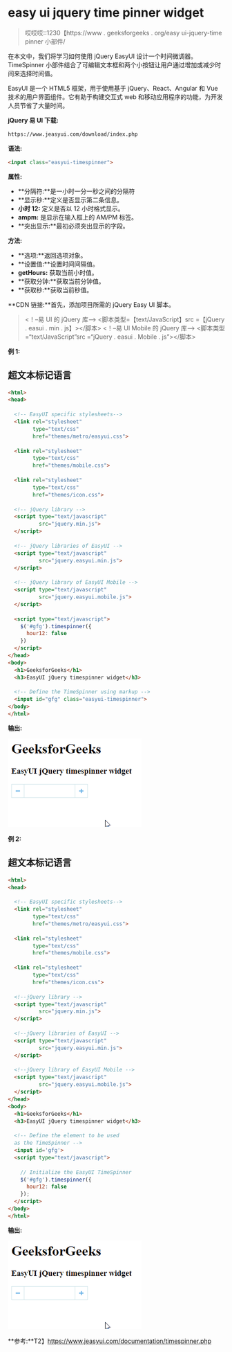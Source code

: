 # easy ui jquery time pinner widget

> 哎哎哎::1230【https://www . geeksforgeeks . org/easy ui-jquery-time pinner 小部件/

在本文中，我们将学习如何使用 jQuery EasyUI 设计一个时间微调器。TimeSpinner 小部件结合了可编辑文本框和两个小按钮让用户通过增加或减少时间来选择时间值。

EasyUI 是一个 HTML5 框架，用于使用基于 jQuery、React、Angular 和 Vue 技术的用户界面组件。它有助于构建交互式 web 和移动应用程序的功能，为开发人员节省了大量时间。

**jQuery 易 UI 下载:**

```html
https://www.jeasyui.com/download/index.php
```

**语法:**

```html
<input class="easyui-timespinner">
```

**属性:**

*   **分隔符:**是一小时一分一秒之间的分隔符
*   **显示秒:**定义是否显示第二条信息。
*   **小时 12:** 定义是否以 12 小时格式显示。
*   **ampm:** 是显示在输入框上的 AM/PM 标签。
*   **突出显示:**最初必须突出显示的字段。

**方法:**

*   **选项:**返回选项对象。
*   **设置值:**设置时间间隔值。
*   **getHours:** 获取当前小时值。
*   **获取分钟:**获取当前分钟值。
*   **获取秒:**获取当前秒值。

**CDN 链接:**首先，添加项目所需的 jQuery Easy UI 脚本。

> <！–易 UI 的 jQuery 库–>
> <脚本类型=【text/JavaScript】src =【jQuery . easui . min . js】></脚本>
> <！–易 UI Mobile 的 jQuery 库–>
> <脚本类型=“text/JavaScript”src =“jQuery . easui . Mobile . js”></脚本>

**例 1:**

## 超文本标记语言

```html
<html>
<head>

  <!-- EasyUI specific stylesheets-->
  <link rel="stylesheet"
        type="text/css"
        href="themes/metro/easyui.css">

  <link rel="stylesheet" 
        type="text/css" 
        href="themes/mobile.css">

  <link rel="stylesheet" 
        type="text/css"
        href="themes/icon.css">

  <!-- jQuery library -->
  <script type="text/javascript" 
          src="jquery.min.js">
  </script>

  <!-- jQuery libraries of EasyUI -->
  <script type="text/javascript"
          src="jquery.easyui.min.js">
  </script>

  <!-- jQuery library of EasyUI Mobile -->
  <script type="text/javascript"
          src="jquery.easyui.mobile.js">
  </script>

  <script type="text/javascript">
    $('#gfg').timespinner({
      hour12: false
    })
  </script>
</head>
<body>
  <h1>GeeksforGeeks</h1>
  <h3>EasyUI jQuery timespinner widget</h3>

  <!-- Define the TimeSpinner using markup -->
  <input id="gfg" class="easyui-timespinner">
</body>
</html>
```

**输出:**

![](img/307a4d3d387ff612cf2d26bc95ae168e.png)

**例 2:**

## 超文本标记语言

```html
<html>
<head>

  <!-- EasyUI specific stylesheets-->
  <link rel="stylesheet"
        type="text/css"
        href="themes/metro/easyui.css">

  <link rel="stylesheet" 
        type="text/css" 
        href="themes/mobile.css">

  <link rel="stylesheet"
        type="text/css"
        href="themes/icon.css">

  <!--jQuery library -->
  <script type="text/javascript"
          src="jquery.min.js">
  </script>

  <!--jQuery libraries of EasyUI -->
  <script type="text/javascript"
          src="jquery.easyui.min.js">
  </script>

  <!--jQuery library of EasyUI Mobile -->
  <script type="text/javascript" 
          src="jquery.easyui.mobile.js">
  </script>
</head>
<body>
  <h1>GeeksforGeeks</h1>
  <h3>EasyUI jQuery timespinner widget</h3>

  <!-- Define the element to be used 
  as the TimeSpinner -->
  <input id='gfg'>
  <script type="text/javascript">

    // Initialize the EasyUI TimeSpinner
    $('#gfg').timespinner({
      hour12: false
    });
  </script>
</body>
</html>
```

**输出:**

![](img/307a4d3d387ff612cf2d26bc95ae168e.png)

**参考:**T2】https://www.jeasyui.com/documentation/timespinner.php